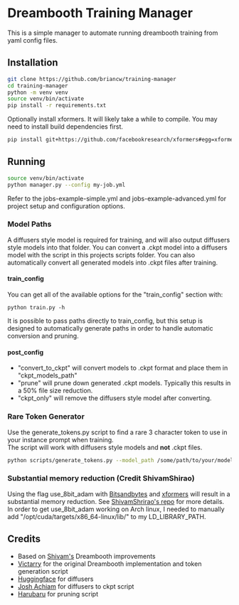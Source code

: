 # Dreambooth Training Manager
This is a simple manager to automate running dreambooth training from yaml config files.

## Installation
```bash
git clone https://github.com/briancw/training-manager
cd training-manager
python -m venv venv
source venv/bin/activate
pip install -r requirements.txt
```
Optionally install xformers. It will likely take a while to compile. You may need to install build dependencies first.
```bash
pip install git+https://github.com/facebookresearch/xformers#egg=xformers
```

## Running
```bash
source venv/bin/activate
python manager.py --config my-job.yml
```
Refer to the jobs-example-simple.yml and jobs-example-advanced.yml for project setup and configuration options.

### Model Paths
A diffusers style model is required for training, and will also output diffusers style models into that folder. You can convert a .ckpt model into a diffusers model with the script in this projects scripts folder. You can also automatically convert all generated models into .ckpt files after training.

#### train_config
You can get all of the available options for the "train_config" section with:
```
python train.py -h
```

It is possible to pass paths directly to train_config, but this setup is designed to automatically generate paths in order to handle automatic conversion and pruning.

#### post_config
- "convert_to_ckpt" will convert models to .ckpt format and place them in "ckpt_models_path"
- "prune" will prune down generated .ckpt models. Typically this results in a 50% file size reduction.
- "ckpt_only" will remove the diffusers style model after converting.

### Rare Token Generator
Use the generate_tokens.py script to find a rare 3 character token to use in your instance prompt when training.<br>
The script will work with diffusers style models and **not** .ckpt files.
```bash
python scripts/generate_tokens.py --model_path /some/path/to/your/model
```

### Substantial memory reduction (Credit ShivamShirao)
Using the flag use_8bit_adam with [Bitsandbytes](https://github.com/TimDettmers/bitsandbytes) and [xformers](https://github.com/facebookresearch/xformers) will result in a substantial memory reduction. See [ShivamShrirao's repo](https://github.com/ShivamShrirao/diffusers/tree/main/examples/dreambooth) for more details.<br>
In order to get use_8bit_adam working on Arch linux, I needed to manually add "/opt/cuda/targets/x86_64-linux/lib/" to my LD_LIBRARY_PATH.<br>

## Credits
- Based on [Shivam's](https://github.com/ShivamShrirao/diffusers/tree/main/examples/dreambooth) Dreambooth improvements
- [Victarry](https://github.com/Victarry/stable-dreambooth) for the original Dreambooth implementation and token generation script
- [Huggingface](https://github.com/huggingface/diffusers) for diffusers
- [Josh Achiam](https://github.com/jachiam) for diffusers to ckpt script
- [Harubaru](https://github.com/harubaru) for pruning script
